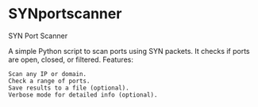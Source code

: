 # SYNportscanner

SYN Port Scanner

A simple Python script to scan ports using SYN packets. It checks if ports are open, closed, or filtered.
Features:

    Scan any IP or domain.
    Check a range of ports.
    Save results to a file (optional).
    Verbose mode for detailed info (optional).
